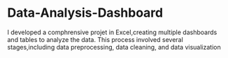 # Data-Analysis-Dashboard
I developed a comphrensive projet in Excel,creating multiple dashboards and tables to analyze the data. This process involved several stages,including data preprocessing, data cleaning, and data visualization

